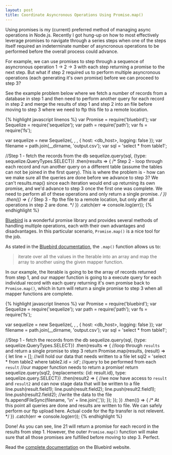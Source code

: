 ```yaml
---
layout: post
title: Coordinate Asyncronous Operations Using Promise.map()
---
```


Using promises is my (current) preferred method of managing async operations in Node.js. Recently I got hung-up on how to most effectively leverage promises to navigate through a series steps when one of the steps itself required an indeterminate number of asyncronous operations to be performed before the overall process could advance.

For example, we can use promises to step through a sequence of asyncronous operation 1 -> 2 -> 3 with each step returning a promise to the next step. But what if step 2 required us to perform multiple asyncronous operations (each generating it's own promise) before we can proceed to step 3?

See the example problem below where we fetch a number of records from a database in step 1 and then need to perform another query for each record in step 2 and merge the results of step 1 and step 2 into an file before moving to step 3 where we need to ftp this file to a remote location.

{% highlight javascript linenos %}
var Promise = require('bluebird');
var Sequelize = require('sequelize');
var path = require('path');
var fs = require('fs');

var sequelize = new Sequelize(<database>, <username>, <password>, {
    host: <db_host>,
    logging: false
});
var filename = path.join(__dirname, 'output.csv');
var sql = 'select * from table1';

//Step 1 - fetch the records from the db
sequelize.query(sql, {type: sequelize.QueryTypes.SELECT})
    .then(results => {
        /*
        Step 2 - loop through each record and run another query
        on a different table (assume the tables can not be joined in
        the first query). This is where the problem is - how can we
        make sure all the queries are done before we advance to step 3?
        We can't results.map() since each iteration would end up returning
        its own promise, and we'd advance to step 3 once the first one
        was complete. We need to perform all of these operations and
        only return a single promise.
        */
    })
    .then(() => {
        /*
        Step 3 - ftp the file to a remote location, but only after
        all operations in step 2 are done.
        */
    })
    .catch(err => console.log(err));
{% endhighlight %}


[Bluebird](http://bluebirdjs.com/docs/getting-started.html) is a wonderful promise library and provides several methods of handling multiple operations, each with their own advantages and disadvantages. In this particular scenario, `Promise.map()` is a nice tool for the job.

As stated in the [Bluebird documentation](http://bluebirdjs.com/docs/api/promise.map.html), the `.map()` function allows us to:
> iterate over all the values in the Iterable into an array and map the array to another using the given mapper function.

In our example, the Iterable is going to be the array of records returned from step 1, and our mapper function is going to a execute query for each individual record with each query returning it's own promise back to `Promise.map()`, which in turn will return a single promise to step 3 when all mapper functions are complete.

{% highlight javascript linenos %}
var Promise = require('bluebird');
var Sequelize = require('sequelize');
var path = require('path');
var fs = require('fs');

var sequelize = new Sequelize(<database>, <username>, <password>, {
    host: <db_host>,
    logging: false
});
var filename = path.join(__dirname, 'output.csv');
var sql = 'select * from table1';

//Step 1 - fetch the records from the db
sequelize.query(sql, {type: sequelize.QueryTypes.SELECT})
    .then(results => {
      //loop through `results` and return a single promise to step 3
      return Promise.map(results, (result) => {
        let line = []; //will hold our data that needs written to a file
        let sql2 = 'select * from table2 where table2.id = :id'; //query to be performed from each `result`
        //our mapper function needs to return a promise!
        return sequelize.query(sql2, {replacements: {id: result.id}, type: sequelize.query.SELECT})
          .then(result2 => {
            //we now have access to `result` and `result2` and can now stage data that will be written to a file
            line.push(result.field1);
            line.push(result.field2);
            line.push(result2.field1);
            line.push(result2.field2);
            //write the data to the file
            fs.appendFileSync(filename, '\n' + line.join(','));
          });
      });
    })
    .then(() => {
      /*
      At this point all queries are done and results are written to file. We
      can safely perform our ftp upload here. Actual code for
      the ftp transfer is not relevent.
      */
    })
    .catch(err => console.log(err));
{% endhighlight %}

Done! As you can see, line 21 will return a promise for each record in the results from step 1. However, the outer `Promise.map()` function will make sure that all those promises are fulfilled before moving to step 3. Perfect.

Read the [complete documentation](http://bluebirdjs.com/docs/api/promise.map.html) on the Bluebird website.
